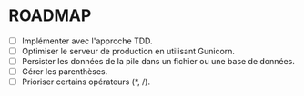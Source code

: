 # ROADMAP
- [ ] Implémenter avec l'approche TDD.
- [ ] Optimiser le serveur de production en utilisant Gunicorn.
- [ ] Persister les données de la pile dans un fichier ou une base de données.
- [ ] Gérer les parenthèses.
- [ ] Prioriser certains opérateurs (*, /).
